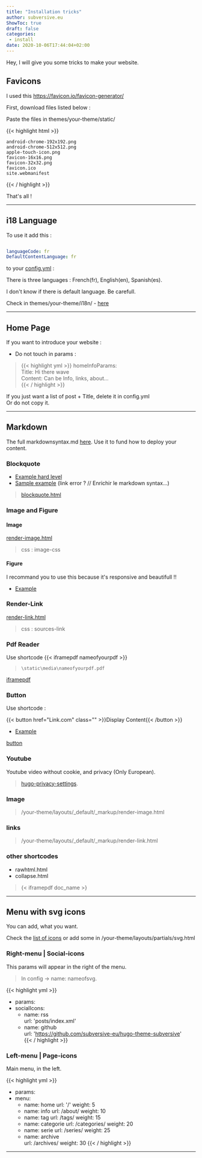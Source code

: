 ```yaml
---
title: "Installation tricks"
author: subversive.eu
ShowToc: true
draft: false
categories:
 - install
date: 2020-10-06T17:44:04+02:00
---
```


Hey, I will give you some tricks to make your website. 
<!--more-->

## Favicons 

I used this <https://favicon.io/favicon-generator/>

First, download files listed below :

Paste the files in themes/your-theme/static/  

{{< highlight html >}}

    android-chrome-192x192.png
    android-chrome-512x512.png
    apple-touch-icon.png
    favicon-16x16.png
    favicon-32x32.png
    favicon.ico
    site.webmanifest

{{< / highlight >}}

That's all !

---

## i18 Language

To use it add this :

```yml

languageCode: fr  
DefaultContentLanguage: fr

```
to your [config.yml](https://github.com/subversive-eu/hugo-subversive/blob/exampleSite/config.yml) :

There is three languages : French(fr), English(en), Spanish(es). 

I don't know if there is default language. Be carefull.

Check in themes/your-theme/i18n/ - [here](https://github.com/subversive-eu/hugo-subversive/tree/main/i18n)

____

## Home Page

If you want to introduce your website : 

* Do not touch in params :

>{{< highlight yml >}}
  homeInfoParams:  
      Title: Hi there wave  
      Content: Can be Info, links, about...  
{{< / highlight >}}


If you just want a list of post + Title, delete it in config.yml  
Or do not copy it.

---

## Markdown

The full markdownsyntax.md [here](https://raw.githubusercontent.com/subversive-eu/hugo-subversive/exampleSite/content/posts/markdownsyntax.md). Use it to fund how to deploy your content.

### Blockquote

* [Example hard level](#)
* [Sample example](#)
(link error ? // Enrichir le markdown syntax...)

> [blockquote.html](https://github.com/subversive-eu/hugo-subversive/blob/main/layouts/shortcodes/blockquote.html)

### Image and Figure

#### Image

[render-image.html](https://github.com/subversive-eu/hugo-subversive/blob/main/layouts/_default/_markup/render-image.html)
> css : image-css

#### Figure

I recommand you to use this because it's responsive and beautifull !!

* [Example]()

### Render-Link

[render-link.html](https://github.com/subversive-eu/hugo-subversive/blob/main/layouts/_default/_markup/render-link.html)

> css : sources-link

### Pdf Reader

Use shortcode {{< iframepdf nameofyourpdf >}}

> ```\static\media\nameofyourpdf.pdf```

[iframepdf](https://github.com/subversive-eu/hugo-subversive/blob/main/layouts/shortcodes/iframepdf.html)

### Button

Use shortcode :

{{< button href="Link.com" class="" >}}Display Content{{< /button >}}

* [Example]()

[button](https://github.com/subversive-eu/hugo-subversive/blob/main/layouts/shortcodes/button.html)
> 
### Youtube

Youtube video without cookie, and privacy (Only European).

> [hugo-privacy-settings](https://gohugo.io/about/hugo-and-gdpr/#all-privacy-settings).

### Image 

> /your-theme/layouts/_default/_markup/render-image.html

### links

> /your-theme/layouts/_default/_markup/render-link.html

### other shortcodes

- rawhtml.html
- collapse.html 


> {< iframepdf doc_name >}

---

## Menu with svg icons

You can add, what you want.

Check the [list of icons](https://subversive-eu.github.io/hugo-subversive/posts/utilisation/) or add some in /your-theme/layouts/partials/svg.html

### Right-menu | Social-icons

This params will appear in the right of the menu.

> In config -> name: nameofsvg.  

{{< highlight yml >}}
* params:  
 * socialIcons:  
    - name: rss  
      url: 'posts/index.xml'  
    - name: github  
      url: 'https://github.com/subversive-eu/hugo-theme-subversive'  
{{< / highlight >}}

### Left-menu | Page-icons

Main menu, in the left.  

{{< highlight yml >}}
* params:
 * menu:
    - name: home
      url: '/'
      weight: 5
    - name: info
      url: /about/
      weight: 10
    - name: tag
      url: /tags/
     weight: 15
    - name: categorie
      url: /categories/
      weight: 20
    - name: serie
      url: /series/
      weight: 25
    - name: archive   
      url: /archives/
      weight: 30
{{< / highlight >}}

---
